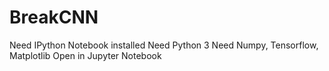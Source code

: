 # BreakCNN
Need IPython Notebook installed
Need Python 3
Need Numpy, Tensorflow, Matplotlib
Open in Jupyter Notebook
